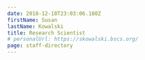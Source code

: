 ```yaml
---
date: 2018-12-18T23:03:06.180Z
firstName: Susan
lastName: Kowalski
title: Research Scientist
# personalUrl: https://skowalski.bscs.org/
page: staff-directory
---
```


